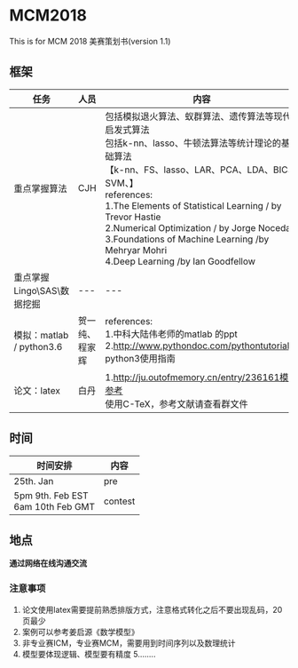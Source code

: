 # MCM2018
This is for MCM 2018
美赛策划书(version 1.1)
## 框架 
|任务|人员|内容|
|---|---|---|
|重点掌握算法|CJH|包括模拟退火算法、蚁群算法、遗传算法等现代启发式算法<br />包括k-nn、lasso、牛顿法算法等统计理论的基础算法<br />【k-nn、FS、lasso、LAR、PCA、LDA、BIC、SVM、】<br />references: <br />1.The Elements of Statistical Learning  / by Trevor Hastie<br />2.Numerical Optimization	/ by Jorge Nocedal<br />3.Foundations of Machine Learning 	/by Mehryar Mohri<br />4.Deep Learning	/by Ian Goodfellow|
|重点掌握Lingo\SAS\数据挖掘|---|---|
|模拟：matlab  / python3.6 |贺一纯、程家辉|references:<br />1.中科大陆伟老师的matlab 的ppt<br />2.http://www.pythondoc.com/pythontutorial3/ python3使用指南|
|论文：latex|白丹|1.http://ju.outofmemory.cn/entry/236161模板参考 <br />使用C-TeX，参考文献请查看群文件|

## 时间
|时间安排|内容|
|---|---|
|25th. Jan| pre|
|5pm 9th. Feb EST<br />6am 10th Feb GMT| contest|

## 地点
**通过网络在线沟通交流**

### 注意事项
1. 论文使用latex需要提前熟悉排版方式，注意格式转化之后不要出现乱码，20页最少
2. 案例可以参考姜启源《数学模型》
3. 非专业赛ICM，专业赛MCM，需要用到时间序列以及数理统计
4. 模型要体现逻辑、模型要有精度
5........
